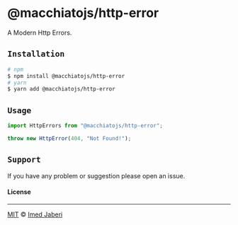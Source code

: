 # @macchiatojs/http-error

A Modern Http Errors.

## `Installation`

```bash
# npm
$ npm install @macchiatojs/http-error
# yarn
$ yarn add @macchiatojs/http-error
```

## `Usage`

```typescript
import HttpErrors from "@macchiatojs/http-error";

throw new HttpError(404, "Not Found!");
```

## `Support`

If you have any problem or suggestion please open an issue.

#### License

---

[MIT](LICENSE) &copy; [Imed Jaberi](https://github.com/3imed-jaberi)
